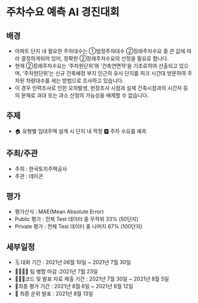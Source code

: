 # 주차수요 예측 AI 경진대회


## 배경
- 아파트 단지 내 필요한 주차대수는 ①법정주차대수 ②장래주차수요 중 큰 값에 따라 결정하게되어 있어, 정확한 ②장래주차수요의 산정을 필요로 합니다.
- 현재 ②장래주차수요는 ‘주차원단위’와 ‘건축연면적’을 기초로하여 산출되고 있으며, ‘주차원단위’는 신규 건축예정 부지 인근의 유사 단지를 피크 시간대 방문하여 주차된 차량대수를 세는 방법으로 조사하고 있습니다.
- 이 경우 인력조사로 인한 오차발생, 현장조사 시점과 실제 건축시점과의 시간차 등의 문제로 과대 또는 과소 산정의 가능성을 배제할 수 없습니다.

## 주제
- 🏠 유형별 임대주택 설계 시 단지 내 적정 🅿️ 주차 수요를 예측

## 주최/주관
- 주최 : 한국토지주택공사
- 주관 : 데이콘

## 평가
- 평가산식 : MAE(Mean Absolute Error)
- Public 평가 : 전체 Test 데이터 중 무작위 33% (50단지)
- Private 평가 : 전체 Test 데이터 중 나머지 67% (100단지)

## 세부일정
- 🗓 대회 기간 : 2021년 06월 10일 ~ 2021년 7월 30일
- 👩‍👩‍👧‍👦 팀 병합 마감 :2021년 7월 23일
- 👩🏼‍💻코드 및 발표 자료 제출 기간 : 2021년 7월 30일 ~ 2021년 8월 5일
- 📄최종 평가 기간 : 2021년 8월 6일 ~ 2021년 8월 12일
- 📢 최종 순위 발표 : 2021년 8월 13일
